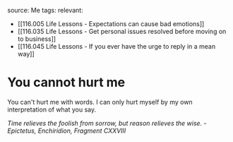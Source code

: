 source: Me
tags: 
relevant: 
- [[116.005 Life Lessons - Expectations can cause bad emotions]]
- [[116.035 Life Lessons - Get personal issues resolved before moving on to business]]
- [[116.045 Life Lessons - If you ever have the urge to reply in a mean way]]


# You cannot hurt me

You can't hurt me with words. I can only hurt myself by my own interpretation of what you say.

_Time relieves the foolish from sorrow, but reason relieves the wise. - Epictetus, Enchiridion, Fragment CXXVIII_
